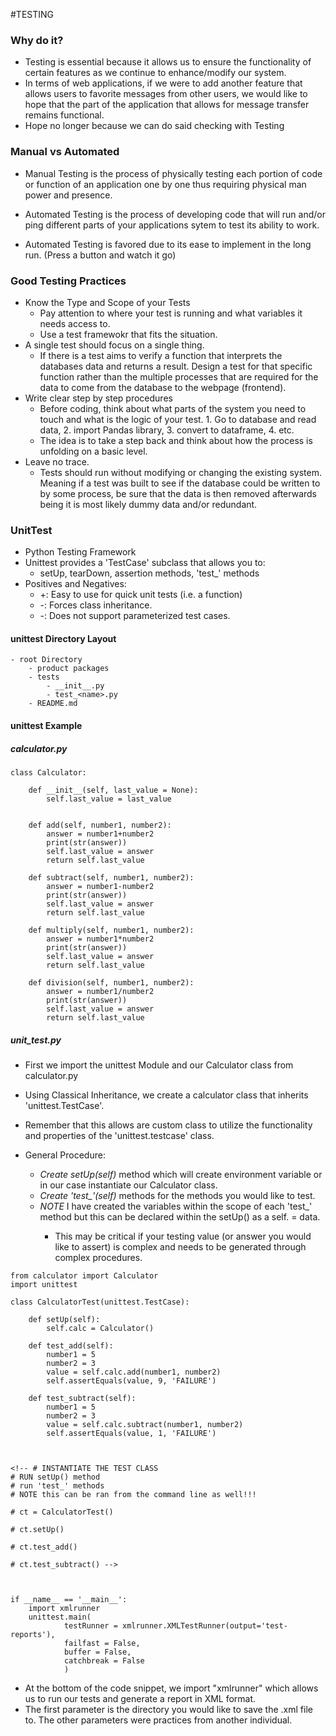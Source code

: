 #TESTING


### Why do it?

- Testing is essential because it allows us to ensure the functionality of certain features as we continue to enhance/modify our system.
- In terms of web applications, if we were to add another feature that allows users to favorite messages from other users, we would like to hope that the part of the application that allows for message transfer remains functional.
- Hope no longer because we can do said checking with Testing

### Manual vs Automated

- Manual Testing is the process of physically testing each portion of code or function of an application one by one thus requiring physical man power and presence. 

- Automated Testing is the process of developing code that will run and/or ping different parts of your applications sytem to test its ability to work.

- Automated Testing is favored due to its ease to implement in the long run. (Press a button and watch it go)


### Good Testing Practices

- Know the Type and Scope of your Tests
	- Pay attention to where your test is running and what variables it needs access to.
	- Use a test framewokr that fits the situation.
- A single test should focus on a single thing.
	- If there is a test aims to verify a function that interprets the databases data and returns a result. Design a test for that specific function rather than the multiple processes that are required for the data to come from the database to the webpage (frontend).
- Write clear step by step procedures	
	- Before coding, think about what parts of the system you need to touch and what is the logic of your test. 1. Go to database and read data, 2. import Pandas library, 3. convert to dataframe, 4. etc.
	- The idea is to take a step back and think about how the process is unfolding on a basic level.
- Leave no trace.
	- Tests should run without modifying or changing the existing system. Meaning if a test was built to see if the database could be written to by some process, be sure that the data is then removed afterwards being it is most likely dummy data and/or redundant.

### UnitTest

- Python Testing Framework
- Unittest provides a 'TestCase' subclass that allows you to:
	- setUp, tearDown, assertion methods, 'test_' methods
- Positives and Negatives:
	- +: Easy to use for quick unit tests (i.e. a function)
	- -: Forces class inheritance.
	- -: Does not support parameterized test cases.

#### unittest Directory Layout
```
- root Directory
	- product packages
	- tests
		- __init__.py
		- test_<name>.py
	- README.md
```
#### unittest Example

##### calculator.py
```
class Calculator:

	def __init__(self, last_value = None):
		self.last_value = last_value


	def add(self, number1, number2):
		answer = number1+number2
		print(str(answer))
		self.last_value = answer
		return self.last_value

	def subtract(self, number1, number2):
		answer = number1-number2
		print(str(answer))
		self.last_value = answer
		return self.last_value

	def multiply(self, number1, number2):
		answer = number1*number2
		print(str(answer))
		self.last_value = answer
		return self.last_value

	def division(self, number1, number2):
		answer = number1/number2
		print(str(answer))
		self.last_value = answer
		return self.last_value

```

##### unit_test.py

- First we import the unittest Module and our Calculator class from calculator.py
- Using Classical Inheritance, we create a calculator class that inherits 'unittest.TestCase'.
- Remember that this allows are custom class to utilize the functionality and properties of the 'unittest.testcase' class.

- General Procedure:
	- *Create setUp(self)* method which will create environment variable or in our case instantiate our Calculator class.
	- *Create 'test_<nameOfMethod>'(self)* methods for the methods you would like to test.
	- *NOTE* I have created the variables within the scope of each 'test_' method but this can be declared within the setUp() as a self.<propertyOfYourChoice> = data.
		- This may be critical if your testing value (or answer you would like to assert) is complex and needs to be generated through complex procedures.

```
from calculator import Calculator
import unittest

class CalculatorTest(unittest.TestCase):

	def setUp(self):
		self.calc = Calculator()

	def test_add(self):
		number1 = 5
		number2 = 3
		value = self.calc.add(number1, number2)
		self.assertEquals(value, 9, 'FAILURE')

	def test_subtract(self):
		number1 = 5
		number2 = 3
		value = self.calc.subtract(number1, number2)
		self.assertEquals(value, 1, 'FAILURE')



<!-- # INSTANTIATE THE TEST CLASS
# RUN setUp() method
# run 'test_' methods
# NOTE this can be ran from the command line as well!!!

# ct = CalculatorTest()

# ct.setUp()

# ct.test_add()

# ct.test_subtract() -->



if __name__ == '__main__':
	import xmlrunner
	unittest.main(
			testRunner = xmlrunner.XMLTestRunner(output='test-reports'),
			failfast = False,
			buffer = False,
			catchbreak = False
			)

```

- At the bottom of the code snippet, we import "xmlrunner" which allows us to run our tests and generate a report in XML format.
- The first parameter is the directory you would like to save the .xml file to. The other parameters were practices from another individual.


### 
